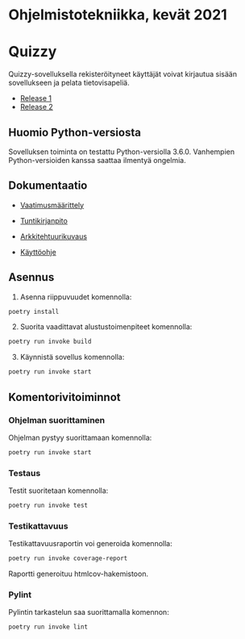 # Ohjelmistotekniikka, kevät 2021

# Quizzy

Quizzy-sovelluksella rekisteröityneet käyttäjät voivat kirjautua sisään sovellukseen ja pelata tietovisapeliä.

- [Release 1](https://github.com/amandahamynen/ot-harjoitustyo/releases/tag/viikko5)
- [Release 2](https://github.com/amandahamynen/ot-harjoitustyo/releases/tag/viikko6)

## Huomio Python-versiosta
Sovelluksen toiminta on testattu Python-versiolla 3.6.0. Vanhempien Python-versioiden kanssa saattaa ilmentyä ongelmia.

## Dokumentaatio

- [Vaatimusmäärittely](https://github.com/amandahamynen/ot-harjoitustyo/blob/main/dokumentaatio/vaatimusmaarittely.md)

- [Tuntikirjanpito](https://github.com/amandahamynen/ot-harjoitustyo/blob/main/dokumentaatio/tuntikirjanpito.md)

- [Arkkitehtuurikuvaus](https://github.com/amandahamynen/ot-harjoitustyo/blob/main/dokumentaatio/arkkitehtuuri.md)

- [Käyttöohje](https://github.com/amandahamynen/ot-harjoitustyo/blob/main/dokumentaatio/kayttoohje.md)


## Asennus

1. Asenna riippuvuudet komennolla:

```bash
poetry install
```

2. Suorita vaadittavat alustustoimenpiteet komennolla:

```bash
poetry run invoke build
 ```
 
3. Käynnistä sovellus komennolla:

```bash
poetry run invoke start
```

## Komentorivitoiminnot

### Ohjelman suorittaminen

Ohjelman pystyy suorittamaan komennolla:

```bash
poetry run invoke start
```

### Testaus

Testit suoritetaan komennolla:

```bash
poetry run invoke test
```

### Testikattavuus

Testikattavuusraportin voi generoida komennolla:

```bash
poetry run invoke coverage-report
```

Raportti generoituu htmlcov-hakemistoon.

### Pylint

Pylintin tarkastelun saa suorittamalla komennon:

```bash
poetry run invoke lint
```
